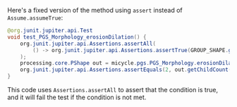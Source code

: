 Here's a fixed version of the method using `assert` instead of `Assume.assumeTrue`:

```java
@org.junit.jupiter.api.Test
void test_PGS_Morphology_erosionDilation() {
    org.junit.jupiter.api.Assertions.assertAll(
        () -> org.junit.jupiter.api.Assertions.assertTrue(GROUP_SHAPE.getChildCount() == 2)
    );
    processing.core.PShape out = micycle.pgs.PGS_Morphology.erosionDilation(GROUP_SHAPE, 0);
    org.junit.jupiter.api.Assertions.assertEquals(2, out.getChildCount());
}
```

This code uses `Assertions.assertAll` to assert that the condition is true, and it will fail the test if the condition is not met.